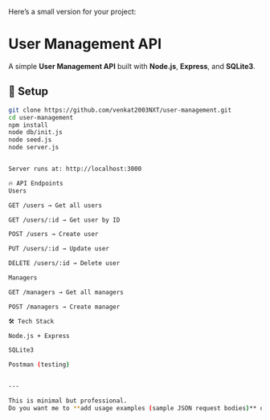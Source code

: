 Here’s a small version for your project:

# User Management API

A simple **User Management API** built with **Node.js**, **Express**, and **SQLite3**.

## 🚀 Setup
```bash
git clone https://github.com/venkat2003NXT/user-management.git
cd user-management
npm install
node db/init.js
node seed.js
node server.js


Server runs at: http://localhost:3000

🔥 API Endpoints
Users

GET /users → Get all users

GET /users/:id → Get user by ID

POST /users → Create user

PUT /users/:id → Update user

DELETE /users/:id → Delete user

Managers

GET /managers → Get all managers

POST /managers → Create manager

🛠️ Tech Stack

Node.js + Express

SQLite3

Postman (testing)


---

This is minimal but professional.  
Do you want me to **add usage examples (sample JSON request bodies)** or keep it just like this?